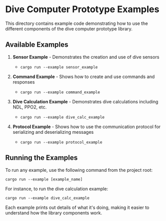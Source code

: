 # Dive Computer Prototype Examples

This directory contains example code demonstrating how to use the different components of the dive computer prototype library.

## Available Examples

1. **Sensor Example** - Demonstrates the creation and use of dive sensors
   - `cargo run --example sensor_example`

2. **Command Example** - Shows how to create and use commands and responses
   - `cargo run --example command_example`

3. **Dive Calculation Example** - Demonstrates dive calculations including NDL, PPO2, etc.
   - `cargo run --example dive_calc_example`

4. **Protocol Example** - Shows how to use the communication protocol for serializing and deserializing messages
   - `cargo run --example protocol_example`

## Running the Examples

To run any example, use the following command from the project root:

```
cargo run --example [example_name]
```

For instance, to run the dive calculation example:

```
cargo run --example dive_calc_example
```

Each example prints out details of what it's doing, making it easier to understand how the library components work.
